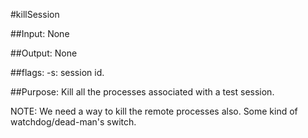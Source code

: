 #killSession

##Input:
None

##Output:
None

##flags:
-s: session id.

##Purpose:
Kill all the processes associated with a test session.

NOTE: We need a way to kill the remote processes also. Some kind of watchdog/dead-man's switch.
